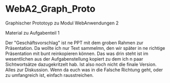# WebA2_Graph_Proto
Graphischer Prototoyp zu Modul WebAnwendungen 2 

Material zu Aufgabenteil 1

Der "Geschäftsvorschlag" ist ne PPT mit dem groben Rahmen zur Präsentation. Da wollte ich nur Text sammelmn, den wir später in ne richtige Präsentation mit bunt reinkopieren können.
Das was drin steht ist im wesentlichen aus der Aufgabenstellung kopiert zu dem ich n paar Sichtwortsätze dazugekritzelt hab.
Ist also noch nicht die finale Version. Alles zur Diskussion. Wenn da euch was in die Falsche Richtung geht, oder zu umfangreich ist, einfach rausstreichen.

